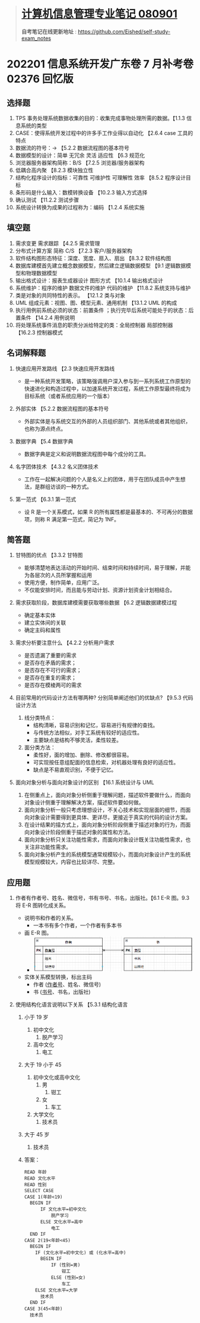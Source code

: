 > # [**计算机信息管理专业笔记 080901**](https://github.com/Eished/self-study-exam_notes)
>
> **自考笔记在线更新地址** : <https://github.com/Eished/self-study-exam_notes>

# 202201 信息系统开发广东卷 7 月补考卷 02376 回忆版

## 选择题

1. TPS 事务处理系统数据收集的目的：收集完成事物处理所需的数据。【1.1.3 信息系统的类型
2. CASE：使得系统开发过程中的许多手工作业得以自动化 【2.6.4 case 工具的特点
3. 数据流的符号：→ 【5.2.2 数据流程图的基本符号
4. 数据模型的设计：简单 无冗余 灵活 适应性 【6.3 规范化
5. 浏览器服务器架构简称：B/S 【7.2.5 浏览器/服务器架构
6. 低耦合高内聚 【8.2.3 模块独立性
7. 结构化程序设计的指标：可靠性 可维护性 可理解性 效率 【8.5.2 程序设计目标
8. 条形码是什么输入：数模转换设备 【10.2.3 输入方式选择
9. 确认测试 【11.2.2 测试步骤
10. 系统设计转换为成果的过程称为：编码 【1.2.4 系统实施

## 填空题

1. 需求变更 需求跟踪 【4.2.5 需求管理
2. 分布式计算方案 简称 C/S 【7.2.3 客户/服务器架构
3. 软件结构图形态特征：深度、宽度、扇入、扇出 【8.3.2 软件结构图
4. 数据库建模首先建立概念数据模型，然后建立逻辑数据模型 【9.1 逻辑数据模型和物理数据模型
5. 输出格式设计：报表生成器设计 图形方式 【10.1.4 输出格式设计
6. 系统维护：程序的维护 数据文件的维护 代码的维护 【11.8.2 系统支持与维护
7. 类是对象的共同特性的表示。 【12.1.2 类与对象
8. UML 组成元素：视图、图、模型元素、通用机制 【13.1.2 UML 的构成
9. 执行用例前系统必须的状态：前置条件 ；执行完毕后系统可能处于的状态：后置条件 【14.2.4 用例说明
10. 将处理系统事件消息的职责分派给特定的类：全局控制器 局部控制器 【16.2.3 控制器模式

## 名词解释题

1. 快速应用开发路线 【2.3 快速应用开发路线

   - 是一种系统开发策略，该策略强调用户深入参与到一系列系统工作原型的快速进化和构造过程中，以加速系统开发过程，系统工作原型最终将成为目标系统（或者系统应用的一个版本）

2. 外部实体 【5.2.2 数据流程图的基本符号

   - 外部实体是与系统交互的外部的人员组织部门、其他系统或者其他组织，也称为源点终点。

3. 数据字典 【5.4 数据字典

   - 数据字典是定义和说明数据流程图中每个成分的工具。

4. 名字团体技术 【4.3.2 名义团体技术

   - 工作在一起解决问题的个人是名义上的团体，用于在团队成员中产生想法，是群组访谈的一种方式。

5. 第一范式 【6.3.1 第一范式
   - 设 R 是一个关系模式，如果 R 的所有属性都是最基本的、不可再分的数据项，则称 R 满足第一范式，简记为 1NF。

## 简答题

1. 甘特图的优点 【3.3.2 甘特图
   - 能够清楚地表达活动的开始时间、结束时间和持续时间，易于理解，并能为各层次的人员所掌握和运用
   - 使用方便，制作简单，应用广泛。
   - 不仅能安排时间，而且能与劳动计划、资源计划资金计划相结合。
2. 需求获取阶段，数据库建模需要获取哪些数据 【6.2 逻辑数据建模过程

   - 确定基本实体
   - 建立实体间的关联
   - 确定主码和属性

3. 需求分析要注意什么 【4.2.2 分析用户需求
   - 是否遗漏了重要的需求
   - 是否存在矛盾的需求；
   - 是否存在不可行的需求；
   - 是否存在重复的需求；
   - 是否存在模棱两可的需求
4. 目前常用的代码设计方法有哪两种? 分别简单阐述他们的优缺点? 【9.5.3 代码设计方法

   1. 线分类特点：
      - 结构清晰，容易识别和记忆，容易进行有规律的查找。
      - 与传统方法相似，对手工系统有较好的适应性。
      - 主要缺点是结构不够灵活，柔性较差。
   2. 面分类方法：
      - 柔性好，面的增加、删除、修改都很容易。
      - 可实现按任意组配面的信息检索，对机器处理有良好的适应性。
      - 缺点是不易直观识别，不便于记忆。

5. 面向对象分析与面向对象设计的区别 【16.1 系统设计与 UML
   1. 在侧重点上，面向对象分析侧重于理解问题，描述软件要做什么，而面向对象设计侧重于理解解决方案，描述软件要如何做。
   2. 面向对象分析一般只考虑理想设计，不关心技术和实现层面的细节，而面向对象设计需要得到更具体、更详尽，更接近于真实的代码的设计方案。
   3. 在设计结果的描方式上，面向对象分析阶段侧重于描述对象的行为，而面向对象设计阶段侧重于描述对象的属性和方法。
   4. 面向对象分析只关注功能性需求，而面向对象设计既关注功能性需求，也关注非功能性需求。
   5. 面向对象分析产生的系统模型通常规模较小，而面向对象设计产生的系统模型规模较大，内容也比较详尽、完整。

## 应用题

1. 作者有作者号、姓名、微信号，书有书号、书名，出版社。【6.1 E-R 图。9.3 将 E-R 图转化成关系。

   - 说明书和作者的关系。
     - 一本书有多个作者，一个作者有多本书
   - 画 E-R 图。
     - ![image-20220712015801359](202201-信息系统开发广东7月补考卷-02376.assets/image-20220712015801359.png)
   - 实体关系模型转换，标出主码
     - 作者 (<u>作者号</u>、姓名、微信号)
     - 书 (<u>书号</u>、书名，出版社)

2. 使用结构化语言说明以下关系 【5.3.1 结构化语言

   1. 小于 19 岁

      1. 初中文化
         1. 脱产学习
      2. 高中文化
         1. 电工

   2. 大于 19 小于 45

      1. 初中文化或高中文化
         1. 男
            1. 钳工
         2. 女
            1. 车工
      2. 大学文化
         1. 技术员

   3. 大于 45 岁

      1. 技术员

   4. 答案：

      ```basic
      READ 年龄
      READ 文化水平
      READ 性别
      SELECT CASE
      CASE 1(年龄<19)
      	BEGIN IF
      		IF 文化水平=初中文化
      			脱产学习
      		ELSE 文化水平=高中
      			电工
        END IF
      CASE 2(19<年龄<45)
        BEGIN IF
          IF (文化水平=初中文化) 或 (化水平=高中)
          	BEGIN IF
          		IF (性别=男)
          			钳工
          		ELSE (性别=女)
          			车工
          ELSE 文化水平=大学
          	技术员
        END IF
      CASE 3(45<年龄)
      	技术员
      ```
